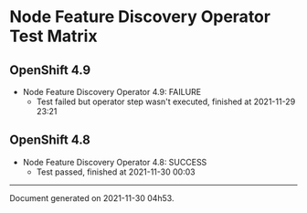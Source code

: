 
Node Feature Discovery Operator Test Matrix
===========================================

OpenShift 4.9
-------------



* Node Feature Discovery Operator 4.9: FAILURE
  - Test failed but operator step wasn't executed, finished at 2021-11-29 23:21

OpenShift 4.8
-------------



* Node Feature Discovery Operator 4.8: SUCCESS
  - Test passed, finished at 2021-11-30 00:03

---
Document generated on 2021-11-30 04h53.
